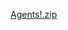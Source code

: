 
[Agents!.zip](https://github.com/mayamiddletonwelch/mayamiddletonwelch.github.io/files/7470989/Agents.zip)
